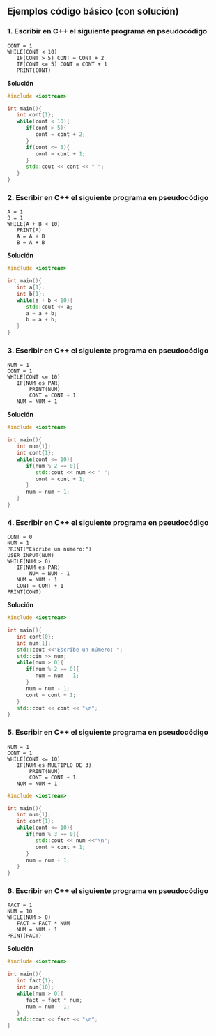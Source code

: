 ## Ejemplos código básico (con solución)
### 1. Escribir en C++ el siguiente programa en pseudocódigo
``` 
CONT = 1
WHILE(CONT < 10)
   IF(CONT > 5) CONT = CONT + 2
   IF(CONT <= 5) CONT = CONT + 1
   PRINT(CONT)
```
**Solución** 

```cpp
#include <iostream>

int main(){
   int cont{1};
   while(cont < 10){
      if(cont > 5){
         cont = cont + 2;
      }
      if(cont <= 5){
         cont = cont + 1;
      }
      std::cout << cont << " ";
   }
}
```

### 2. Escribir en C++ el siguiente programa en pseudocódigo
``` 
A = 1
B = 1
WHILE(A + B < 10)
   PRINT(A)
   A = A + B
   B = A + B
```
**Solución**

```cpp
#include <iostream>

int main(){
   int a{1};
   int b{1};
   while(a + b < 10){
      std::cout << a;
      a = a + b;
      b = a + b;
   }
}
```


### 3. Escribir en C++ el siguiente programa en pseudocódigo
``` 
NUM = 1
CONT = 1
WHILE(CONT <= 10)
   IF(NUM es PAR)
	   PRINT(NUM)
	   CONT = CONT + 1
   NUM = NUM + 1
```
**Solución**

```cpp
#include <iostream>

int main(){
   int num{1};
   int cont{1};
   while(cont <= 10){
      if(num % 2 == 0){
         std::cout << num << " ";
         cont = cont + 1;
      }
      num = num + 1;
   }
}
```

### 4. Escribir en C++ el siguiente programa en pseudocódigo
``` 
CONT = 0
NUM = 1
PRINT("Escribe un número:")
USER_INPUT(NUM)
WHILE(NUM > 0)
   IF(NUM es PAR)
	   NUM = NUM - 1
   NUM = NUM - 1
   CONT = CONT + 1
PRINT(CONT)
```
**Solución**

```cpp
#include <iostream>

int main(){
   int cont{0};
   int num{1};
   std::cout <<"Escribe un número: ";
   std::cin >> num;
   while(num > 0){
      if(num % 2 == 0){
         num = num - 1;
      }
      num = num - 1;
      cont = cont + 1;
   }
   std::cout << cont << "\n";
}
```


### 5. Escribir en C++ el siguiente programa en pseudocódigo

``` 
NUM = 1
CONT = 1
WHILE(CONT <= 10)
   IF(NUM es MULTIPLO DE 3)
	   PRINT(NUM)
	   CONT = CONT + 1
   NUM = NUM + 1
```


```cpp
#include <iostream>

int main(){
   int num{1};
   int cont{1};
   while(cont <= 10){
      if(num % 3 == 0){
         std::cout << num <<"\n";
         cont = cont + 1;
      }
      num = num + 1;
   }
}
```

### 6. Escribir en C++ el siguiente programa en pseudocódigo


``` 
FACT = 1
NUM = 10
WHILE(NUM > 0)
   FACT = FACT * NUM
   NUM = NUM - 1
PRINT(FACT)
```

**Solución**

```cpp
#include <iostream>

int main(){
   int fact{1};
   int num{10};
   while(num > 0){
      fact = fact * num;
      num = num - 1;
   }
   std::cout << fact << "\n";
}
```

